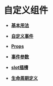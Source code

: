 # 自定义组件<a name="ZH-CN_TOPIC_0000001163812232"></a>

-   **[基本用法](js-components-custom-basic-usage.md)**  

-   **[自定义事件](js-components-custom-events.md)**  

-   **[Props](js-components-custom-props.md)**  

-   **[事件参数](js-components-custom-event-parameter.md)**  

-   **[slot插槽](js-components-custom-slot.md)**  

-   **[生命周期定义](js-components-custom-lifecycle.md)**  



